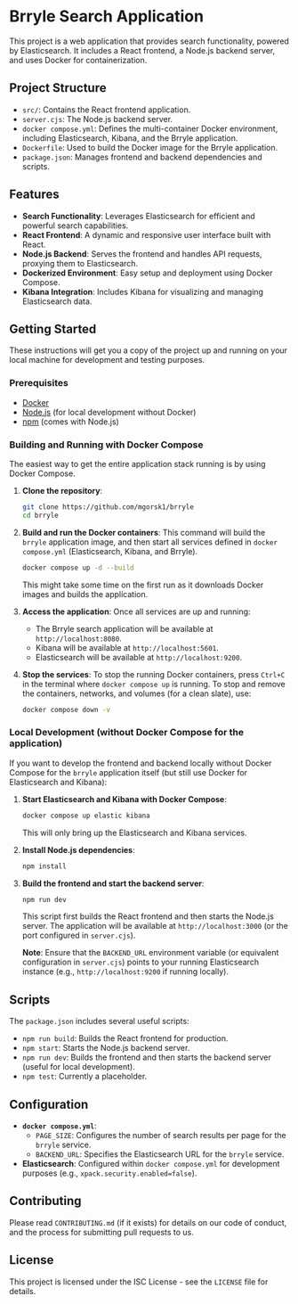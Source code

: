 # Brryle Search Application

This project is a web application that provides search functionality, powered by Elasticsearch. It includes a React frontend, a Node.js backend server, and uses Docker for containerization.

## Project Structure

- `src/`: Contains the React frontend application.
- `server.cjs`: The Node.js backend server.
- `docker compose.yml`: Defines the multi-container Docker environment, including Elasticsearch, Kibana, and the Brryle application.
- `Dockerfile`: Used to build the Docker image for the Brryle application.
- `package.json`: Manages frontend and backend dependencies and scripts.

## Features

- **Search Functionality**: Leverages Elasticsearch for efficient and powerful search capabilities.
- **React Frontend**: A dynamic and responsive user interface built with React.
- **Node.js Backend**: Serves the frontend and handles API requests, proxying them to Elasticsearch.
- **Dockerized Environment**: Easy setup and deployment using Docker Compose.
- **Kibana Integration**: Includes Kibana for visualizing and managing Elasticsearch data.

## Getting Started

These instructions will get you a copy of the project up and running on your local machine for development and testing purposes.

### Prerequisites

- [Docker](https://www.docker.com/get-started)
- [Node.js](https://nodejs.org/en/download/) (for local development without Docker)
- [npm](https://www.npmjs.com/get-npm) (comes with Node.js)

### Building and Running with Docker Compose

The easiest way to get the entire application stack running is by using Docker Compose.

1.  **Clone the repository**:
    ```bash
    git clone https://github.com/mgorsk1/brryle
    cd brryle
    ```
2.  **Build and run the Docker containers**:
    This command will build the `brryle` application image, and then start all services defined in `docker compose.yml` (Elasticsearch, Kibana, and Brryle).
    ```bash
    docker compose up -d --build
    ```
    This might take some time on the first run as it downloads Docker images and builds the application.

3.  **Access the application**:
    Once all services are up and running:
    -   The Brryle search application will be available at `http://localhost:8080`.
    -   Kibana will be available at `http://localhost:5601`.
    -   Elasticsearch will be available at `http://localhost:9200`.

4.  **Stop the services**:
    To stop the running Docker containers, press `Ctrl+C` in the terminal where `docker compose up` is running. To stop and remove the containers, networks, and volumes (for a clean slate), use:
    ```bash
    docker compose down -v
    ```

### Local Development (without Docker Compose for the application)

If you want to develop the frontend and backend locally without Docker Compose for the `brryle` application itself (but still use Docker for Elasticsearch and Kibana):

1.  **Start Elasticsearch and Kibana with Docker Compose**:
    ```bash
    docker compose up elastic kibana
    ```
    This will only bring up the Elasticsearch and Kibana services.

2.  **Install Node.js dependencies**:
    ```bash
    npm install
    ```

3.  **Build the frontend and start the backend server**:
    ```bash
    npm run dev
    ```
    This script first builds the React frontend and then starts the Node.js server. The application will be available at `http://localhost:3000` (or the port configured in `server.cjs`).

    **Note**: Ensure that the `BACKEND_URL` environment variable (or equivalent configuration in `server.cjs`) points to your running Elasticsearch instance (e.g., `http://localhost:9200` if running locally).

## Scripts

The `package.json` includes several useful scripts:

-   `npm run build`: Builds the React frontend for production.
-   `npm start`: Starts the Node.js backend server.
-   `npm run dev`: Builds the frontend and then starts the backend server (useful for local development).
-   `npm test`: Currently a placeholder.

## Configuration

-   **`docker compose.yml`**:
    -   `PAGE_SIZE`: Configures the number of search results per page for the `brryle` service.
    -   `BACKEND_URL`: Specifies the Elasticsearch URL for the `brryle` service.
-   **Elasticsearch**: Configured within `docker compose.yml` for development purposes (e.g., `xpack.security.enabled=false`).

## Contributing

Please read `CONTRIBUTING.md` (if it exists) for details on our code of conduct, and the process for submitting pull requests to us.

## License

This project is licensed under the ISC License - see the `LICENSE` file for details.
